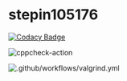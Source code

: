 # stepin105176

[![Codacy Badge](https://api.codacy.com/project/badge/Grade/06768226f9744a088e334a03126e4292)](https://app.codacy.com/gh/prithviwarrior/stepin105176?utm_source=github.com&utm_medium=referral&utm_content=prithviwarrior/stepin105176&utm_campaign=Badge_Grade)

![cppcheck-action](https://github.com/prithviwarrior/stepin105176/workflows/cppcheck-action/badge.svg)

![.github/workflows/valgrind.yml](https://github.com/prithviwarrior/stepin105176/workflows/.github/workflows/valgrind.yml/badge.svg)
